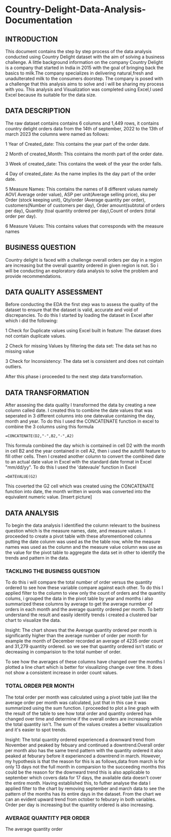 # Country-Delight-Data-Analysis-Documentation

## INTRODUCTION
 This document contains the step by step process of the data analysis conducted using Country Delight dataset with the aim of solving a business challenge. A little background information on the company Country Delight is a company that started in India in 2015 with the goal of bringing back the basics to milk.The company specializes in delivering natural,fresh and unadulterated milk to the consumers doorstep. The company is posed with a challenge that this analysis aims to solve and i will be sharing my process with you. This analysis and Visualization was completed using Excel,I used Excel because its suitable for the data size.

## DATA DESCRIPTION
The raw dataset contains contains 6 columns and 1,449 rows, it contains country delight orders data from the 14th of september, 2022  to the 13th of march 2023 the columns were named as follows:

1 Year of Created_date: This contains the year part of the order date.

2 Month of created_Month: This cointains the month part of the order date.

3 Week of created_date: This contains the week of the year the order falls.

4 Day of created_date: As the name implies its the day part of the order date.

5 Measure Names: This contains the names of 8 different values namely AOV( Average order value), ASP per unit(Average selling price), sku per Order (stock keeping unit), Qty/order (Average quantity per order), customers(Number of customers per day), Order amount(subtotal of orders per day), Quantity (toal quantity ordered per day),Count of orders (total order per day).

6 Measure Values: This contains values that corresponds with the measure names  

## BUSINESS QUESTION
Country delight is faced with a challenge overall orders per day in a region are increasing but the overall quantity ordered in given region is not. So i will be conducting an exploratory data analysis to solve the problem and provide recommendations.

## DATA QUALITY ASSESSMENT 
Before conducting the EDA the first step was to assess the quality of the dataset to ensure that the dataset is valid, accurate and void of discrepancies. To do this I  started by  loading the dataset in Excel after which i did the following:

1 Check for Duplicate values using Excel built in feature: The dataset does not contain  duplicate values.

2 Check for missing Values by filtering the data set: The data set has no missing value

3 Check for Inconsistency: The data set is consistent and does not cointain outliers.

After this phase i proceeded to the next step  data transformation.

## DATA TRANSFORMATION
After assesing the data quality I transformed the data by creating a new column called date. I created this to combine the date values that was seperated  in 3 different columns into one datevalue containing the day, month and year. To do this  I used the CONCATENATE function in excel to combine the 3 columns using this formula

```=CONCATENATE(D2,"-",B2,"-",A2)```

This formula combined the day which is contained in cell D2 with the month in cell B2 and the year contained in cell A2, then i used the autofill feature to fill other cells. Then I created another column to convert the combined date to an actual date value in Excel with the standard date format in Excel "mm/dd/yy". To do this I used the 'datevaule' function in Excel 

```=DATEVALUE(G2)```

This coverted the G2 cell  which was created using the CONCATENATE function into date, the month written in words was converted into the equivalent numeric value.
[Insert picture]

## DATA ANALYSIS
To begin the data analysis I identified the column relevant to the business question which is the measure names, date, and measure values. I proceeded to create a pivot table with these aforementioned columns putting the date colunm was used as the the table row, while the measure names was used as the column and the measure value column was use as the value for the pivot table to aggregate the data set in other to identify the trends and pattern in the data.

### TACKLING THE BUSINESS QUESTION
To do this i will compare the total number of order versus the quantity ordered to see how these variable compare against each other. To do this I applied  filter to the column to view only the count of orders and the quantity colums, i grouped the data in the pivot table by year and months i also summarized these columns by average to get the average nurmber of orders in each month and the average quantity ordered per month. To bettr understand the result and easily identify trends i created a clustered bar chart to visualize the data. 

Insight: The chart shows that the Average quantity ordered per month is significantly higher than the average number of order per month for example the month of December recorded an average of 4235 order count  and 31,279 quantity ordered. so we see that quantity ordered isn't static or decreasing in comparision to the total number of order.

To see how the averages of these columns have changed over the months I plotted a line chart which is better for visualizing change over time. It does not show a consistent increase in order count values.

### TOTAL ORDER PER MONTH
 The total order per month was calculated using a pivot table just like the average order per month was calculated, just that in this cae it was summarized using the sum function. I proceeded to plot a line graph with the result of the table  to see how total order and quantity ordered has changed over time and determine if the overall orders are increasing while the total quantity isn't. The sum of the values creates a better visualization and it's easier to spot trends.
 
 Insight: The total quantity ordered experienced a downward trend from November and peaked by febuary and continued a downtrend.Overall order per month also has the same trend pattern with the quantity ordered it also peaked at feburary before it experienced a downtrend in march. However, my hypothesis is that the reason for this is as follows,data from march is for only 13 days not the full month in comparsion to the succeeding months this could be the reason for the downward trend this is also applicable to september which covers data for 17 days, the available data doesn't cover the entire month. Having established this, to futher analyse the data I applied filter to the chart by removing september and march data to see the pattern of the months has its entire days in the dataset. From the chart we can an evident upward trend from october to feburary in both variables. Order per day is increasing but the quantity ordered is also increasing.
 
 ### AVERAGE QUANTITY PER ORDER
 The average quantity order




